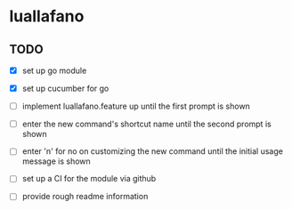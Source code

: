 # luallafano

## TODO
- [x] set up go module
- [x] set up cucumber for go
- [ ] implement luallafano.feature up until the first prompt is shown
- [ ] enter the new command's shortcut name until the second prompt is shown
- [ ] enter 'n' for no on customizing the new command until the initial usage message is shown
- [ ] set up a CI for the module via github
- [ ] provide rough readme information

